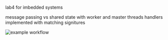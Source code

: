 lab4 for imbedded systems

message passing vs shared state with worker and master threads
handlers implemented with matching signitures

![example workflow](https://github.com/codyargyle/lab04imbedded/actions/workflows/main.yml/badge.svg)